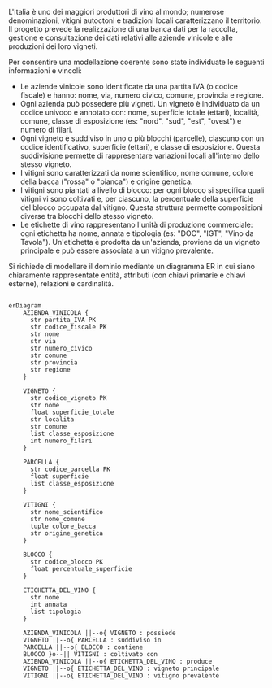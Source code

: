 L'Italia è uno dei maggiori produttori di vino al mondo; numerose denominazioni, vitigni autoctoni e tradizioni locali caratterizzano il territorio. Il progetto prevede la realizzazione di una banca dati per la raccolta, gestione e consultazione dei dati relativi alle aziende vinicole e alle produzioni dei loro vigneti.

Per consentire una modellazione coerente sono state individuate le seguenti informazioni e vincoli:

- Le aziende vinicole sono identificate da una partita IVA (o codice fiscale) e hanno: nome, via, numero civico, comune, provincia e regione.
- Ogni azienda può possedere più vigneti. Un vigneto è individuato da un codice univoco e annotato con: nome, superficie totale (ettari), località, comune, classe di esposizione (es: "nord", "sud", "est", "ovest") e numero di filari.
- Ogni vigneto è suddiviso in uno o più blocchi (parcelle), ciascuno con un codice identificativo, superficie (ettari), e classe di esposizione. Questa suddivisione permette di rappresentare variazioni locali all'interno dello stesso vigneto.
- I vitigni sono caratterizzati da nome scientifico, nome comune, colore della bacca ("rossa" o "bianca") e origine genetica.
- I vitigni sono piantati a livello di blocco: per ogni blocco si specifica quali vitigni vi sono coltivati e, per ciascuno, la percentuale della superficie del blocco occupata dal vitigno. Questa struttura permette composizioni diverse tra blocchi dello stesso vigneto.
- Le etichette di vino rappresentano l'unità di produzione commerciale: ogni etichetta ha nome, annata e tipologia (es: "DOC", "IGT", "Vino da Tavola"). Un'etichetta è prodotta da un'azienda, proviene da un vigneto principale e può essere associata a un vitigno prevalente.

Si richiede di modellare il dominio mediante un diagramma ER in cui siano chiaramente rappresentate entità, attributi (con chiavi primarie e chiavi esterne), relazioni e cardinalità.

```mermaid

erDiagram
    AZIENDA_VINICOLA {
      str partita_IVA PK
      str codice_fiscale PK
      str nome
      str via
      str numero_civico
      str comune
      str provincia
      str regione
    }

    VIGNETO {
      str codice_vigneto PK
      str nome
      float superficie_totale
      str localita
      str comune
      list classe_esposizione
      int numero_filari
    }

    PARCELLA {
      str codice_parcella PK
      float superficie
      list classe_esposizione
    }

    VITIGNI {
      str nome_scientifico
      str nome_comune
      tuple colore_bacca
      str origine_genetica
    }

    BLOCCO {
      str codice_blocco PK
      float percentuale_superficie
    }

    ETICHETTA_DEL_VINO {
      str nome
      int annata
      list tipologia
    }

    AZIENDA_VINICOLA ||--o{ VIGNETO : possiede
    VIGNETO ||--o{ PARCELLA : suddiviso in
    PARCELLA ||--o{ BLOCCO : contiene
    BLOCCO }o--|| VITIGNI : coltivato con
    AZIENDA_VINICOLA ||--o{ ETICHETTA_DEL_VINO : produce
    VIGNETO ||--o{ ETICHETTA_DEL_VINO : vigneto principale
    VITIGNI ||--o{ ETICHETTA_DEL_VINO : vitigno prevalente
```